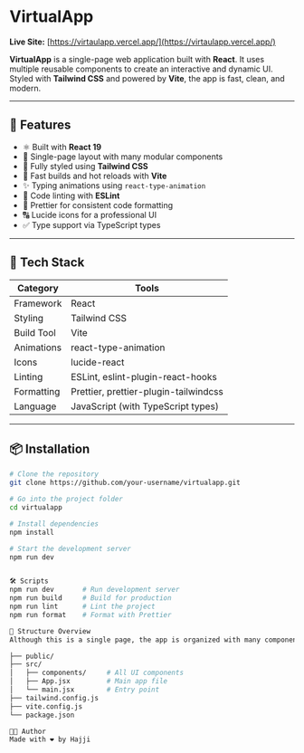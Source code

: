 # VirtualApp

**Live Site:** [https://virtaulapp.vercel.app/](https://virtaulapp.vercel.app/)

**VirtualApp** is a single-page web application built with **React**. It uses multiple reusable components to create an interactive and dynamic UI. Styled with **Tailwind CSS** and powered by **Vite**, the app is fast, clean, and modern.  

---

## 🚀 Features

- ⚛️ Built with **React 19**
- 📄 Single-page layout with many modular components
- 🎨 Fully styled using **Tailwind CSS**
- 💨 Fast builds and hot reloads with **Vite**
- ✨ Typing animations using `react-type-animation`
- 🔧 Code linting with **ESLint**
- 🎯 Prettier for consistent code formatting
- 🔠 Lucide icons for a professional UI
- ✅ Type support via TypeScript types

---

## 🧰 Tech Stack

| Category       | Tools                                  |
|----------------|----------------------------------------|
| Framework      | React                                  |
| Styling        | Tailwind CSS                           |
| Build Tool     | Vite                                   |
| Animations     | react-type-animation                   |
| Icons          | lucide-react                           |
| Linting        | ESLint, eslint-plugin-react-hooks      |
| Formatting     | Prettier, prettier-plugin-tailwindcss  |
| Language       | JavaScript (with TypeScript types)     |

---

## 📦 Installation

```bash
# Clone the repository
git clone https://github.com/your-username/virtualapp.git

# Go into the project folder
cd virtualapp

# Install dependencies
npm install

# Start the development server
npm run dev


🛠 Scripts
npm run dev       # Run development server
npm run build     # Build for production
npm run lint      # Lint the project
npm run format    # Format with Prettier

🧩 Structure Overview
Although this is a single page, the app is organized with many components:

├── public/
├── src/
│   ├── components/     # All UI components
│   ├── App.jsx         # Main app file
│   └── main.jsx        # Entry point
├── tailwind.config.js
├── vite.config.js
└── package.json

👨‍💻 Author
Made with ❤️ by Hajji
